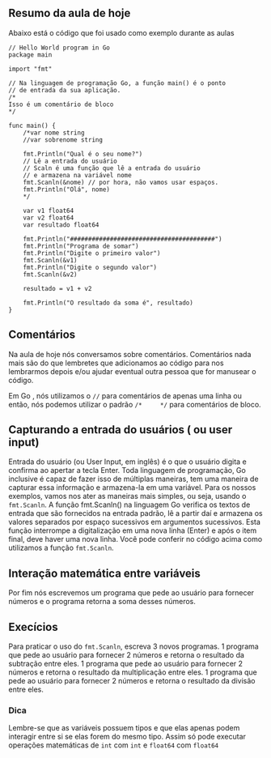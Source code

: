 ## Resumo da aula de hoje

Abaixo está o código que foi usado como exemplo durante as aulas

```
// Hello World program in Go
package main

import "fmt"

// Na linguagem de programação Go, a função main() é o ponto
// de entrada da sua aplicação.
/*
Isso é um comentário de bloco
*/

func main() {
	/*var nome string
	//var sobrenome string

	fmt.Println("Qual é o seu nome?")
	// Lê a entrada do usuário
	// Scaln é uma função que lê a entrada do usuário
	// e armazena na variável nome
	fmt.Scanln(&nome) // por hora, não vamos usar espaços.
	fmt.Println("Olá", nome)
	*/

	var v1 float64
	var v2 float64
	var resultado float64

	fmt.Println("########################################")
	fmt.Println("Programa de somar")
	fmt.Println("Digite o primeiro valor")
	fmt.Scanln(&v1)
	fmt.Println("Digite o segundo valor")
	fmt.Scanln(&v2)

	resultado = v1 + v2

	fmt.Println("O resultado da soma é", resultado)
}
```

## Comentários
Na aula de hoje nós conversamos sobre comentários.
Comentários nada mais são do que lembretes que adicionamos ao código para nos lembrarmos depois e/ou
ajudar eventual outra pessoa que for manusear o código.

Em Go , nós utilizamos o `//` para comentários de apenas uma linha ou então,
nós podemos utilizar o padrão `/*     */` para comentários de bloco.


## Capturando a entrada do usuários ( ou user input)
Entrada do usuário (ou User Input, em inglês) é o que o usuário digita e confirma ao apertar a tecla Enter.
Toda linguagem de programação, Go inclusive é capaz de fazer isso de múltiplas maneiras, tem uma maneira
de capturar essa informação e armazena-la em uma variável.
Para os nossos exemplos, vamos nos ater as maneiras mais simples, ou seja, usando o `fmt.Scanln`.
A função fmt.Scanln() na linguagem Go verifica os textos de entrada que são fornecidos na entrada padrão,
lê a partir daí e armazena os valores separados por espaço sucessivos em argumentos sucessivos.
Esta função interrompe a digitalização em uma nova linha (Enter) e após o item final, deve haver uma nova linha.
Você pode conferir no código acima como utilizamos a função `fmt.Scanln`.


## Interação matemática entre variáveis
Por fim nós escrevemos um programa que pede ao usuário para fornecer números e o programa retorna 
a soma desses números.


## Execícios
Para praticar o uso do `fmt.Scanln`, escreva 3 novos programas.
1 programa que pede ao usuário para fornecer 2 números e retorna o resultado da subtração entre eles.
1 programa que pede ao usuário para fornecer 2 números e retorna o resultado da multiplicação entre eles.
1 programa que pede ao usuário para fornecer 2 números e retorna o resultado da divisão entre eles.


### Dica
Lembre-se que as variáveis possuem tipos e que elas apenas podem interagir entre si se elas forem do mesmo tipo.
Assim só pode executar operações matemáticas de `int` com `int` e `float64` com `float64`
